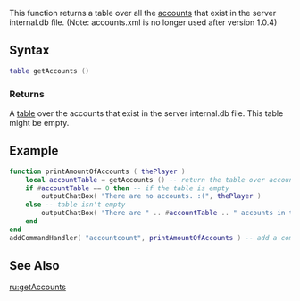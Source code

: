This function returns a table over all the [accounts](/account.md "wikilink") that exist in the server internal.db file. (Note: accounts.xml is no longer used after version 1.0.4)

Syntax
------

``` lua
table getAccounts ()
```

### Returns

A [table](/table.md "wikilink") over the accounts that exist in the server internal.db file. This table might be empty.

Example
-------

``` lua
function printAmountOfAccounts ( thePlayer )
    local accountTable = getAccounts () -- return the table over accounts
    if #accountTable == 0 then -- if the table is empty
        outputChatBox( "There are no accounts. :(", thePlayer )
    else -- table isn't empty
        outputChatBox( "There are " .. #accountTable .. " accounts in this server!", thePlayer )
    end
end
addCommandHandler( "accountcount", printAmountOfAccounts ) -- add a command handler for command 'accountcount'
```

See Also
--------

[ru:getAccounts](/ru:getAccounts.md "wikilink")

